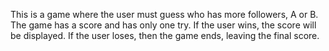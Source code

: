 This is a game where the user must guess who has more followers, A or B. The game has a score and has only one try. If the user wins, the score will be displayed. If the user loses, then the game ends, leaving the final score.
